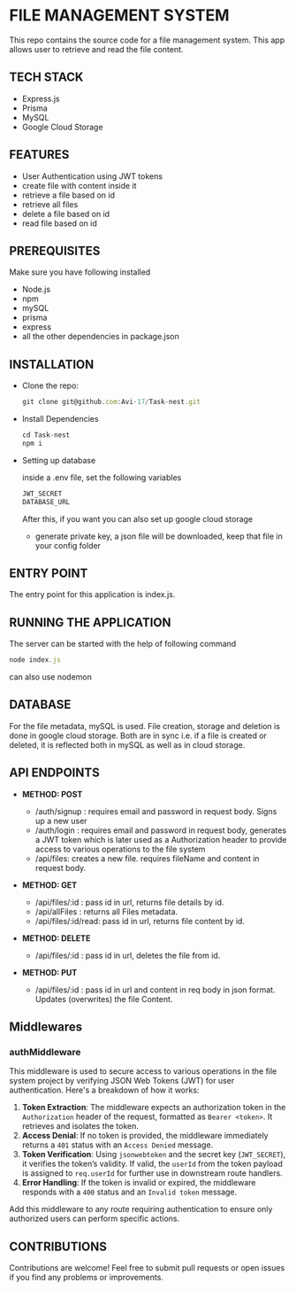 # FILE MANAGEMENT SYSTEM

This repo contains the source code for a file management system. This app allows user to retrieve and read the file content.

## TECH STACK

- Express.js
- Prisma
- MySQL
- Google Cloud Storage

## FEATURES

- User Authentication using JWT tokens
- create file with content inside it
- retrieve a file based on id
- retrieve all files
- delete a file based on id
- read file based on id

## PREREQUISITES

Make sure you have following installed

- Node.js
- npm
- mySQL
- prisma
- express
- all the other dependencies in package.json

## INSTALLATION

- Clone the repo:
    
    ```jsx
    git clone git@github.com:Avi-17/Task-nest.git
    ```
    

- Install Dependencies
    
    ```jsx
    cd Task-nest
    npm i
    ```
    

- Setting up database
    
    inside a .env file, set the following variables
    
    ```jsx
    JWT_SECRET
    DATABASE_URL
    ```
    
    After this, if you want you can also set up google cloud storage
    
    - generate private key, a json file will be downloaded, keep that file in your config folder

## ENTRY POINT

The entry point for this application is index.js.

## RUNNING THE APPLICATION

The server can be started with the help of following command

```jsx
node index.js
```

can also use nodemon

## DATABASE

For the file metadata, mySQL is used. File creation, storage and deletion is done in google cloud storage. Both are in sync i.e. if a file is created or deleted, it is reflected both in mySQL as well as in cloud storage.

## API ENDPOINTS

- **METHOD: POST**
    - /auth/signup : requires email and password in request body. Signs up a new user
    - /auth/login : requires email and password in request body, generates a JWT token which is later used as a Authorization header to provide access to various operations to the file system
    - /api/files: creates a new file. requires fileName and content in request body.

- **METHOD: GET**
    - /api/files/:id : pass id in url, returns file details by id.
    - /api/allFiles : returns all Files metadata.
    - /api/files/:id/read: pass id in url, returns file content by id.

- **METHOD: DELETE**
    - /api/files/:id : pass id in url, deletes the file from id.

- **METHOD: PUT**
    - /api/files/:id : pass id in url and content in req body in json format. Updates (overwrites) the file Content.

## Middlewares

### authMiddleware

This middleware is used to secure access to various operations in the file system project by verifying JSON Web Tokens (JWT) for user authentication. Here's a breakdown of how it works:

1. **Token Extraction**: The middleware expects an authorization token in the `Authorization` header of the request, formatted as `Bearer <token>`. It retrieves and isolates the token.
2. **Access Denial**: If no token is provided, the middleware immediately returns a `401` status with an `Access Denied` message.
3. **Token Verification**: Using `jsonwebtoken` and the secret key (`JWT_SECRET`), it verifies the token’s validity. If valid, the `userId` from the token payload is assigned to `req.userId` for further use in downstream route handlers.
4. **Error Handling**: If the token is invalid or expired, the middleware responds with a `400` status and an `Invalid token` message.

Add this middleware to any route requiring authentication to ensure only authorized users can perform specific actions.

## CONTRIBUTIONS

Contributions are welcome! Feel free to submit pull requests or open issues if you find any problems or improvements.